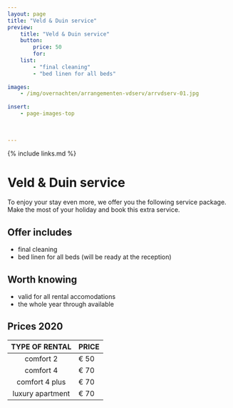 ```yaml
---
layout: page
title: "Veld & Duin service"
preview: 
    title: "Veld & Duin service"
    button:
        price: 50
        for: 
    list:
        - "final cleaning"
        - "bed linen for all beds"
        
images:
    - /img/overnachten/arrangementen-vdserv/arrvdserv-01.jpg
    
insert:
    - page-images-top
    
    
    
---
```


{% include links.md %}


# Veld & Duin service

To enjoy your stay even more, we offer you the following service package. Make the most of your holiday and book this extra service.

## Offer includes

- final cleaning
- bed linen for all beds (will be ready at the reception)


## Worth knowing

- valid for all rental accomodations
- the whole year through available


## Prices 2020

TYPE OF RENTAL       | PRICE
:------------------:|:-----------             
comfort 2           |€ 50  
comfort 4           |€ 70        
comfort 4 plus      |€ 70  
luxury apartment    |€ 70        